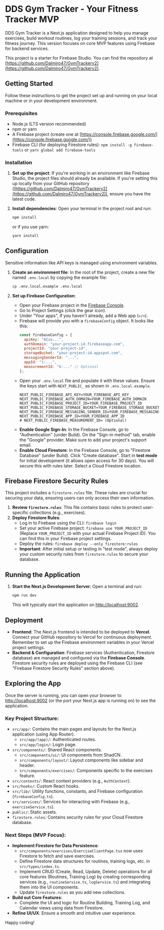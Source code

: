 
# DDS Gym Tracker - Your Fitness Tracker MVP

DDS Gym Tracker is a Next.js application designed to help you manage exercises, build workout routines, log your training sessions, and track your fitness journey. This version focuses on core MVP features using Firebase for backend services.

This project is a starter for Firebase Studio. You can find the repository at [https://github.com/Dalmiro47/GymTrackerv2](https://github.com/Dalmiro47/GymTrackerv2).

## Getting Started

Follow these instructions to get the project set up and running on your local machine or in your development environment.

### Prerequisites

*   Node.js (LTS version recommended)
*   npm or yarn
*   A Firebase project (create one at [https://console.firebase.google.com/](https://console.firebase.google.com/))
*   Firebase CLI (for deploying Firestore rules): `npm install -g firebase-tools` or `yarn global add firebase-tools`

### Installation

1.  **Set up the project**:
    If you're working in an environment like Firebase Studio, the project files should already be available. If you're setting this up locally from your GitHub repository ([https://github.com/Dalmiro47/GymTrackerv2](https://github.com/Dalmiro47/GymTrackerv2)), ensure you have the latest code.

2.  **Install dependencies**:
    Open your terminal in the project root and run:
    ```bash
    npm install
    ```
    or if you use yarn:
    ```bash
    yarn install
    ```

## Configuration

Sensitive information like API keys is managed using environment variables.

1.  **Create an environment file**:
    In the root of the project, create a new file named `.env.local` by copying the example file:
    ```bash
    cp .env.local.example .env.local
    ```

2.  **Set up Firebase Configuration**:
    *   Open your Firebase project in the [Firebase Console](https://console.firebase.google.com/).
    *   Go to Project Settings (click the gear icon).
    *   Under "Your apps", if you haven't already, add a Web app (`</>`).
    *   Firebase will provide you with a `firebaseConfig` object. It looks like this:
        ```javascript
        const firebaseConfig = {
          apiKey: "AIza...",
          authDomain: "your-project-id.firebaseapp.com",
          projectId: "your-project-id",
          storageBucket: "your-project-id.appspot.com",
          messagingSenderId: "...",
          appId: "1:...",
          measurementId: "G-..." // Optional
        };
        ```
    *   Open your `.env.local` file and populate it with these values. Ensure the keys start with `NEXT_PUBLIC_` as shown in `.env.local.example`.
        ```env
        NEXT_PUBLIC_FIREBASE_API_KEY=YOUR_FIREBASE_API_KEY
        NEXT_PUBLIC_FIREBASE_AUTH_DOMAIN=YOUR_FIREBASE_AUTH_DOMAIN
        NEXT_PUBLIC_FIREBASE_PROJECT_ID=YOUR_FIREBASE_PROJECT_ID
        NEXT_PUBLIC_FIREBASE_STORAGE_BUCKET=YOUR_FIREBASE_STORAGE_BUCKET
        NEXT_PUBLIC_FIREBASE_MESSAGING_SENDER_ID=YOUR_FIREBASE_MESSAGING_SENDER_ID
        NEXT_PUBLIC_FIREBASE_APP_ID=YOUR_FIREBASE_APP_ID
        # NEXT_PUBLIC_FIREBASE_MEASUREMENT_ID= (Optional)
        ```
    *   **Enable Google Sign-In**: In the Firebase Console, go to "Authentication" (under Build). On the "Sign-in method" tab, enable the "Google" provider. Make sure to add your project's support email.
    *   **Enable Cloud Firestore**: In the Firebase Console, go to "Firestore Database" (under Build). Click "Create database". Start in **test mode** for initial development (it allows open access for 30 days). You will secure this with rules later. Select a Cloud Firestore location.

## Firebase Firestore Security Rules

This project includes a `firestore.rules` file. These rules are crucial for securing your data, ensuring users can only access their own information.

1.  **Review `firestore.rules`**: This file contains basic rules to protect user-specific collections (e.g., exercises).
2.  **Deploy Firestore Rules**:
    *   Log in to Firebase using the CLI: `firebase login`
    *   Set your active Firebase project: `firebase use YOUR_PROJECT_ID` (Replace `YOUR_PROJECT_ID` with your actual Firebase Project ID). You can find this in your Firebase project settings.
    *   Deploy the rules: `firebase deploy --only firestore:rules`
    *   **Important**: After initial setup or testing in "test mode", always deploy your custom security rules from `firestore.rules` to secure your database.

## Running the Application

1.  **Start the Next.js Development Server**:
    Open a terminal and run:
    ```bash
    npm run dev
    ```
    This will typically start the application on [http://localhost:9002](http://localhost:9002).

## Deployment

*   **Frontend**: The Next.js frontend is intended to be deployed to **Vercel**. Connect your GitHub repository to Vercel for continuous deployment. Remember to set up the Firebase environment variables in your Vercel project settings.
*   **Backend & Configuration**: Firebase services (Authentication, Firestore database) are managed and configured via the **Firebase Console**. Firestore security rules are deployed using the Firebase CLI (see "Firebase Firestore Security Rules" section above).

## Exploring the App

Once the server is running, you can open your browser to [http://localhost:9002](http://localhost:9002) (or the port your Next.js app is running on) to see the application.

### Key Project Structure:

*   `src/app/`: Contains the main pages and layouts for the Next.js application (using App Router).
    *   `src/app/(app)/`: Authenticated routes.
    *   `src/app/login/`: Login page.
*   `src/components/`: Shared React components.
    *   `src/components/ui/`: UI components from ShadCN.
    *   `src/components/layout/`: Layout components like sidebar and header.
    *   `src/components/exercises/`: Components specific to the exercises feature.
*   `src/contexts/`: React context providers (e.g., `AuthContext`).
*   `src/hooks/`: Custom React hooks.
*   `src/lib/`: Utility functions, constants, and Firebase configuration (`firebaseConfig.ts`).
*   `src/services/`: Services for interacting with Firebase (e.g., `exerciseService.ts`).
*   `public/`: Static assets.
*   `firestore.rules`: Contains security rules for your Cloud Firestore database.

### Next Steps (MVP Focus):

*   **Implement Firestore for Data Persistence**:
    *   `src/components/exercises/ExerciseClientPage.tsx` now uses Firestore to fetch and save exercises.
    *   Define Firestore data structures for routines, training logs, etc. in `src/types/index.ts`.
    *   Implement CRUD (Create, Read, Update, Delete) operations for all core features (Routines, Training Log) by creating corresponding services (e.g., `routineService.ts`, `logService.ts`) and integrating them into the UI components.
    *   Update `firestore.rules` as you add new collections.
*   **Build out Core Features**:
    *   Complete the UI and logic for Routine Building, Training Log, and Calendar views using data from Firestore.
*   **Refine UI/UX**: Ensure a smooth and intuitive user experience.

Happy coding!
